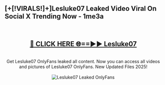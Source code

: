 <h2>[+[!VIRALS!]+]Lesluke07 Leaked Video Viral On Social X Trending Now - 1me3a</h2>
<br>
<div align="center">
<h2><a href="https://libra.edu.pl?Lesluke07" rel="nofollow">🔴 CLICK HERE 🌐==►► Lesluke07</a></h2>
<br>
Get Lesluke07 OnlyFans leaked all content. Now you can access all videos and pictures of Lesluke07 OnlyFans. New Updated Files 2025!
<br>
<br>
<a href="https://libra.edu.pl?Lesluke07" rel="nofollow" data-target="animated-image.originalLink"><img src="https://i.ibb.co.com/WyWwxjT/player-gif2.gif" alt="Lesluke07 Leaked OnlyFans" style="max-width: 100%; display: inline-block;" data-target="animated-image.originalImage"></a>
</div>
<br>